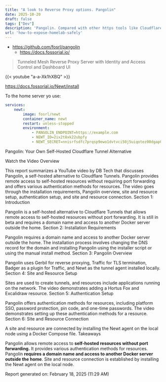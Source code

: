 ```yaml
---
title: "A look to Reverse Proxy options. Pangolin"
date: 2025-10-20
draft: false
tags: ["Dev"]
description: 'Pangolin. Compared with other https tools like Cloudflared, Caddy, Traefik and NGINX.'
url: 'how-to-expose-homelab-safely'
---
```


* https://github.com/fosrl/pangolin
    * https://docs.fossorial.io/

> Tunneled Mesh Reverse Proxy Server with Identity and Access Control and Dashboard UI


<!-- 
https://www.youtube.com/watch?v=a-a-Xk1hXBQ&t=402s 
-->

{{< youtube "a-a-Xk1hXBQ" >}}

https://docs.fossorial.io/Newt/install

To the home server yo use:

```yml
services:
    newt:
        image: fosrl/newt
        container_name: newt
        restart: unless-stopped
        environment:
            - PANGOLIN_ENDPOINT=https://example.com
            - NEWT_ID=2ix2t8xk22ubpfy
            - NEWT_SECRET=nnisrfsdfc7prqsp9ewo1dvtvci50j5uiqotez00dgap0ii2
```


Pangolin: Your Own Self-Hosted Cloudflare Tunnel Alternative

Watch the Video
Overview

This report summarizes a YouTube video by DB Tech that discusses Pangolin, a self-hosted alternative to Cloudflare Tunnels. Pangolin provides remote access to self-hosted resources without requiring port forwarding and offers various authentication methods for resources. The video goes through the installation requirements, Pangolin overview, site and resource setup, authentication setup, and site and resource connection.
Section 1: Introduction

Pangolin is a self-hosted alternative to Cloudflare Tunnels that allows remote access to self-hosted resources without port forwarding. It is still in beta and requires a domain name and access to another Docker server outside the home.
Section 2: Installation Requirements

Pangolin requires a domain name and access to another Docker server outside the home. The installation process involves changing the DNS record for the domain and installing Pangolin using the installer script or using the manual install method.
Section 3: Pangolin Overview

Pangolin uses Gerbil for reverse proxying, Traffic for TLS termination, Badger as a plugin for Traffic, and Newt as the tunnel agent installed locally.
Section 4: Site and Resource Setup

Sites are used to create tunnels, and resources include applications running on the network. The video demonstrates adding a Hortus Fox and Excalidraw resource.
Section 5: Authentication Setup

Pangolin offers authentication methods for resources, including platform SSO, password protection, pin code, and one-time passwords. The video demonstrates setting up these authentication methods for a resource.
Section 6: Site and Resource Connection

A site and resource are connected by installing the Newt agent on the local node using a Docker Compose file.
Takeaways

Pangolin allows remote access to **self-hosted resources without port forwarding.**
It provides various authentication methods for resources.
Pangolin **requires a domain name and access to another Docker server outside the home**.
Site and resource connection is established by installing the Newt agent on the local node.

Report generated on: February 18, 2025 (11:29 AM)
